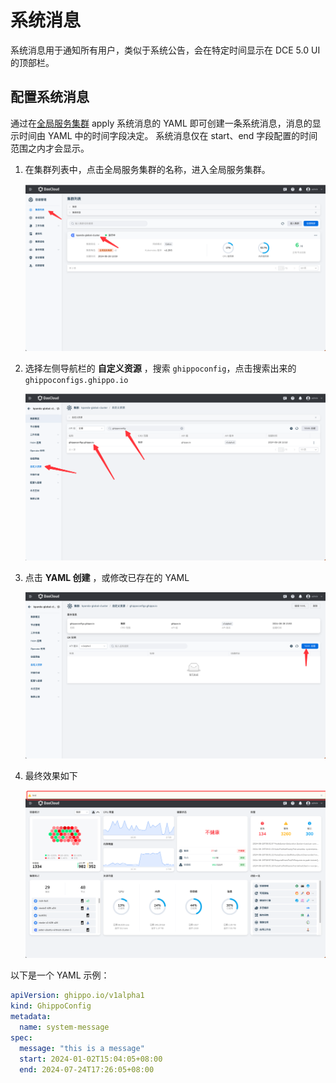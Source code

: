 # 系统消息

系统消息用于通知所有用户，类似于系统公告，会在特定时间显示在 DCE 5.0 UI 的顶部栏。

## 配置系统消息

通过在[全局服务集群](../../kpanda/user-guide/clusters/cluster-role.md#_2) apply 系统消息的 YAML 即可创建一条系统消息，消息的显示时间由 YAML 中的时间字段决定。
系统消息仅在 start、end 字段配置的时间范围之内才会显示。

1. 在集群列表中，点击全局服务集群的名称，进入全局服务集群。

    ![选择集群](../images/system-message1.png)

2. 选择左侧导航栏的 __自定义资源__ ，搜索 `ghippoconfig`，点击搜索出来的 `ghippoconfigs.ghippo.io`

    ![选择自定义资源](../images/system-message2.png)

3. 点击 __YAML 创建__ ，或修改已存在的 YAML

    ![选择自定义资源](../images/system-message3.png)

4. 最终效果如下

   ![最终效果](../images/system-message4.png)

以下是一个 YAML 示例：

```yaml
apiVersion: ghippo.io/v1alpha1
kind: GhippoConfig
metadata:
  name: system-message
spec:
  message: "this is a message"
  start: 2024-01-02T15:04:05+08:00
  end: 2024-07-24T17:26:05+08:00
```
